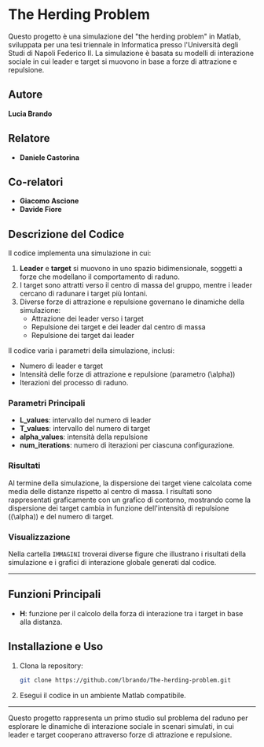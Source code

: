 # The Herding Problem

Questo progetto è una simulazione del "the herding problem" in Matlab, sviluppata per una tesi triennale in Informatica presso l'Università degli Studi di Napoli Federico II. La simulazione è basata su modelli di interazione sociale in cui leader e target si muovono in base a forze di attrazione e repulsione. 

## Autore

**Lucia Brando**

## Relatore

- **Daniele Castorina**

## Co-relatori

- **Giacomo Ascione**
- **Davide Fiore**

## Descrizione del Codice

Il codice implementa una simulazione in cui:

1. **Leader** e **target** si muovono in uno spazio bidimensionale, soggetti a forze che modellano il comportamento di raduno.
2. I target sono attratti verso il centro di massa del gruppo, mentre i leader cercano di radunare i target più lontani.
3. Diverse forze di attrazione e repulsione governano le dinamiche della simulazione:
   - Attrazione dei leader verso i target
   - Repulsione dei target e dei leader dal centro di massa
   - Repulsione dei target dai leader

Il codice varia i parametri della simulazione, inclusi:
- Numero di leader e target
- Intensità delle forze di attrazione e repulsione (parametro \(\alpha\))
- Iterazioni del processo di raduno.

### Parametri Principali
- **L_values**: intervallo del numero di leader
- **T_values**: intervallo del numero di target
- **alpha_values**: intensità della repulsione
- **num_iterations**: numero di iterazioni per ciascuna configurazione.

### Risultati
Al termine della simulazione, la dispersione dei target viene calcolata come media delle distanze rispetto al centro di massa. I risultati sono rappresentati graficamente con un grafico di contorno, mostrando come la dispersione dei target cambia in funzione dell'intensità di repulsione (\(\alpha\)) e del numero di target.

### Visualizzazione

Nella cartella `IMMAGINI` troverai diverse figure che illustrano i risultati della simulazione e i grafici di interazione globale generati dal codice. 

---

## Funzioni Principali

- **H**: funzione per il calcolo della forza di interazione tra i target in base alla distanza.

## Installazione e Uso

1. Clona la repository:
    ```bash
    git clone https://github.com/lbrando/The-herding-problem.git
    ```

2. Esegui il codice in un ambiente Matlab compatibile.

---

Questo progetto rappresenta un primo studio sul problema del raduno per esplorare le dinamiche di interazione sociale in scenari simulati, in cui leader e target cooperano attraverso forze di attrazione e repulsione.
